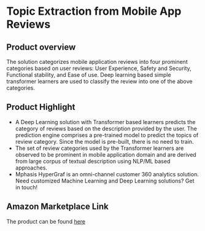 # Topic Extraction from Mobile App Reviews

## Product overview

The solution categorizes mobile application reviews into four prominent categories based on user reviews: User Experience, Safety and Security, Functional stability, and Ease of use. Deep learning based simple transformer learners are used to classify the review into one of the above categories.                                           

## Product Highlight 

* A Deep Learning solution with Transformer based learners predicts the category of reviews based on the description provided by the user. The prediction engine comprises a pre-trained model to predict the topics of review category. Since the model is pre-built, there is no need to train.
* The set of review categories used by the Transformer learners are observed to be prominent in mobile application domain and are derived from large corpus of textual description using NLP/ML based approaches. 
* Mphasis HyperGraf is an omni-channel customer 360 analytics solution. Need customized Machine Learning and Deep Learning solutions? Get in touch!

## Amazon Marketplace Link
The product can be found [here]()
